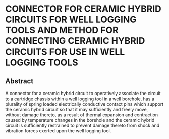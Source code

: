 # CONNECTOR FOR CERAMIC HYBRID CIRCUITS FOR WELL LOGGING TOOLS AND METHOD FOR CONNECTING CERAMIC HYBRID CIRCUITS FOR USE IN WELL LOGGING TOOLS

## Abstract
A connector for a ceramic hybrid circuit to operatively associate the circuit to a cartridge chassis within a well logging tool in a well borehole, has a plurality of spring loaded electrically conductive contact pins which support the ceramic hybrid circuit so that it may sufficiently and freely move, without damage thereto, as a result of thermal expansion and contraction caused by temperature changes in the borehole and the ceramic hybrid circuit is sufficiently restrained to prevent damage thereto from shock and vibration forces exerted upon the well logging tool.